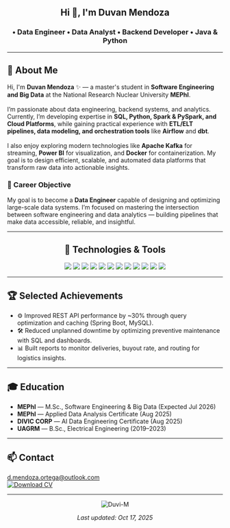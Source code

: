 <h2 align="center"> Hi 👋, I'm Duvan Mendoza </h2>
<h3 align="center">• Data Engineer • Data Analyst • Backend Developer • Java & Python</h3>

---

<h2>🐣 About Me</h2>
<p>
Hi, I'm <b>Duvan Mendoza</b> ✨ — a master's student in <b>Software Engineering and Big Data</b> at the National Research Nuclear University <b>MEPhI</b>.
<br><br>
I’m passionate about data engineering, backend systems, and analytics. Currently, I’m developing expertise in <b>SQL, Python, Spark & PySpark, and Cloud Platforms</b>, while gaining practical experience with <b>ETL/ELT pipelines, data modeling, and orchestration tools</b> like <b>Airflow</b> and <b>dbt</b>.
<br><br>
I also enjoy exploring modern technologies like <b>Apache Kafka</b> for streaming, <b>Power BI</b> for visualization, and <b>Docker</b> for containerization. My goal is to design efficient, scalable, and automated data platforms that transform raw data into actionable insights.
</p>

<h3>🎯 Career Objective</h3>
<p>
My goal is to become a <b>Data Engineer</b> capable of designing and optimizing large-scale data systems. I’m focused on mastering the intersection between software engineering and data analytics — building pipelines that make data accessible, reliable, and insightful.
</p>

---

<h2 align="center">🧰 Technologies & Tools</h2>
<p align="center">
  <img src="https://img.shields.io/badge/SQL-Advanced-336791?style=for-the-badge" />
  <img src="https://img.shields.io/badge/Python-Data%20Analysis-3776AB?style=for-the-badge&logo=python&logoColor=white" />
  <img src="https://img.shields.io/badge/Spark%20%26%20PySpark-Distributed%20Processing-E25A1C?style=for-the-badge&logo=apachespark&logoColor=white" />
  <img src="https://img.shields.io/badge/ETL%2FELT-Airflow%20%7C%20dbt%20%7C%20Pandas-FF6F00?style=for-the-badge" />
  <img src="https://img.shields.io/badge/Data%20Modeling-Star%20%7C%20Snowflake-000000?style=for-the-badge" />
  <img src="https://img.shields.io/badge/Streaming-Apache%20Kafka-231F20?style=for-the-badge&logo=apachekafka&logoColor=white" />
  <img src="https://img.shields.io/badge/BI-Power%20BI-DBA617?style=for-the-badge&logo=powerbi&logoColor=black" />
  <img src="https://img.shields.io/badge/Cloud-AWS%20%7C%20Azure%20%7C%20GCP-4285F4?style=for-the-badge&logo=googlecloud&logoColor=white" />
  <img src="https://img.shields.io/badge/Docker-Containerization-2496ED?style=for-the-badge&logo=docker&logoColor=white" />
  <img src="https://img.shields.io/badge/Git-%20-F05032?style=for-the-badge&logo=git&logoColor=white" />
  <img src="https://img.shields.io/badge/GitHub-%20-181717?style=for-the-badge&logo=github&logoColor=white" />
  <img src="https://img.shields.io/badge/Linux-%20-FCC624?style=for-the-badge&logo=linux&logoColor=black" />
</p>

---

<h2>🏆 Selected Achievements</h2>
<ul>
  <li>⚙️ Improved REST API performance by ~30% through query optimization and caching (Spring Boot, MySQL).</li>
  <li>🛠️ Reduced unplanned downtime by optimizing preventive maintenance with SQL and dashboards.</li>
  <li>📊 Built reports to monitor deliveries, buyout rate, and routing for logistics insights.</li>
</ul>

---

<h2>🎓 Education</h2>
<ul>
  <li><b>MEPhI</b> — M.Sc., Software Engineering & Big Data (Expected Jul 2026)</li>
  <li><b>MEPhI</b> — Applied Data Analysis Certificate (Aug 2025)</li>
  <li><b>DIVIC CORP</b> — AI Data Engineering Certificate (Aug 2025)</li>
  <li><b>UAGRM</b> — B.Sc., Electrical Engineering (2019–2023)</li>
</ul>

---

<h2>📫 Contact</h2>
<p>
  <a href="mailto:d.mendoza.ortega@outlook.com">d.mendoza.ortega@outlook.com</a>
  <br>
  <a href="sandbox:/mnt/data/Duvan_CV_RU.pdf" target="_blank">
    <img alt="Download CV" src="https://img.shields.io/badge/Download%20CV-PDF-red?style=for-the-badge&logo=adobeacrobatreader">
  </a>
</p>

<hr/>
<p align="center">
  <img align="center" src="https://github-readme-streak-stats.herokuapp.com/?user=Duvi-M" alt="Duvi-M" />
</p>
<p align="center"><i>Last updated: Oct 17, 2025</i></p>
